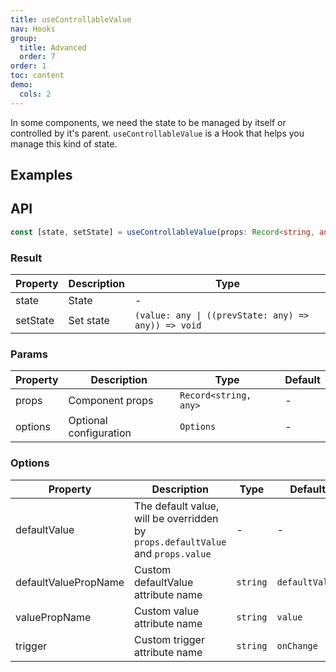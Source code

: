 ```yaml
---
title: useControllableValue
nav: Hooks
group:
  title: Advanced
  order: 7
order: 1
toc: content
demo:
  cols: 2
---
```


In some components, we need the state to be managed by itself or controlled by it's parent. `useControllableValue` is a Hook that helps you manage this kind of state.

## Examples

<!-- prettier-ignore -->
<code src="./demo/demo1.tsx"></code>
<code src="./demo/demo2.tsx"></code>
<code src="./demo/demo3.tsx"></code>

## API

```typescript
const [state, setState] = useControllableValue(props: Record<string, any>, options?: Options);
```

### Result

| Property | Description | Type                                                |
| -------- | ----------- | --------------------------------------------------- |
| state    | State       | -                                                   |
| setState | Set state   | `(value: any \| ((prevState: any) => any)) => void` |

### Params

| Property | Description            | Type                  | Default |
| -------- | ---------------------- | --------------------- | ------- |
| props    | Component props        | `Record<string, any>` | -       |
| options  | Optional configuration | `Options`             | -       |

### Options

| Property | Description | Type | Default |
| --- | --- | --- | --- |
| defaultValue | The default value, will be overridden by `props.defaultValue` and `props.value` | - | - |
| defaultValuePropName | Custom defaultValue attribute name | `string` | `defaultValue` |
| valuePropName | Custom value attribute name | `string` | `value` |
| trigger | Custom trigger attribute name | `string` | `onChange` |

